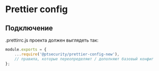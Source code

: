 # Prettier config

## Подключение

.prettirrc.js проекта должен выглядеть так:
```js
module.exports = {
    ...require('@ptsecurity/prettier-config-new'),
    // правила, которые переопределяют / дополняют базовый конфиг
};
```


